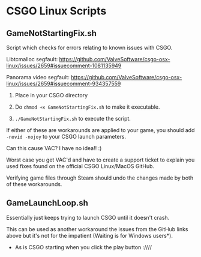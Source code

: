 # CSGO Linux Scripts



## GameNotStartingFix.sh

Script which checks for errors relating to known issues with CSGO.

Libtcmalloc segfault:
https://github.com/ValveSoftware/csgo-osx-linux/issues/2659#issuecomment-1081135949

Panorama video segfault:
https://github.com/ValveSoftware/csgo-osx-linux/issues/2659#issuecomment-934357559

1. Place in your CSGO directory

1. Do `chmod +x GameNotStartingFix.sh` to make it executable.

1. `./GameNotStartingFix.sh` to execute the script.

If either of these are workarounds are applied to your game, you should add `-novid -nojoy` to your CSGO launch parameters.

Can this cause VAC? I have no idea!! :)

Worst case you get VAC'd and have to create a support ticket to explain you used fixes found on the official CSGO Linux/MacOS GitHub.

Verifying game files through Steam should undo the changes made by both of these workarounds.

## GameLaunchLoop.sh

Essentially just keeps trying to launch CSGO until it doesn't crash.

This can be used as another workaround the issues from the GitHub links above but it's not for the impatient (Waiting is for Windows users*).

* As is CSGO starting when you click the play button :////

